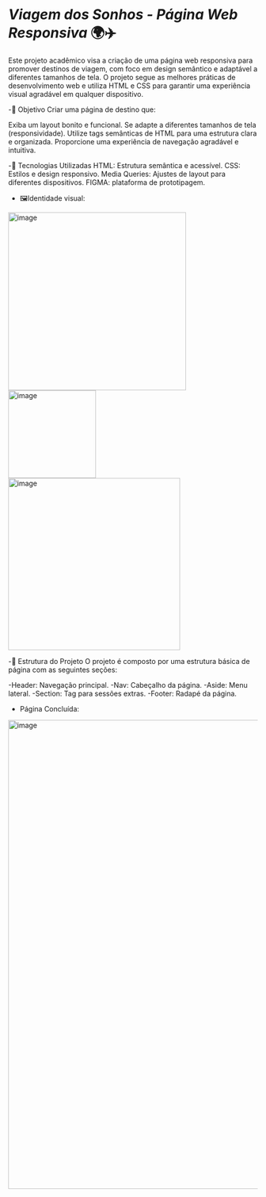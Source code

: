 # *Viagem dos Sonhos - Página Web Responsiva* 🌍✈️

Este projeto acadêmico visa a criação de uma página web responsiva para promover destinos de viagem, com foco em design semântico e adaptável a diferentes tamanhos de tela. O projeto segue as melhores práticas de desenvolvimento web e utiliza HTML e CSS para garantir uma experiência visual agradável em qualquer dispositivo.

-🚀 Objetivo
Criar uma página de destino que:

Exiba um layout bonito e funcional.
Se adapte a diferentes tamanhos de tela (responsividade).
Utilize tags semânticas de HTML para uma estrutura clara e organizada.
Proporcione uma experiência de navegação agradável e intuitiva.

-🔧 Tecnologias Utilizadas
HTML: Estrutura semântica e acessível.
CSS: Estilos e design responsivo.
Media Queries: Ajustes de layout para diferentes dispositivos.
FIGMA: plataforma de prototipagem.

- 🖼️Identidade visual:

<img width="359" alt="image" src="https://github.com/user-attachments/assets/9efc77fb-d28f-4ed9-abef-fc531ba68981" />
<img width="177" alt="image" src="https://github.com/user-attachments/assets/f6b9f846-d739-41ff-afbd-e5afa7abd818" />
<img width="347" alt="image" src="https://github.com/user-attachments/assets/0ae80da6-16c4-4fed-af29-f5d0a5563551" />

-🧩 Estrutura do Projeto
O projeto é composto por uma estrutura básica de página com as seguintes seções:

-Header: Navegação principal.
-Nav: Cabeçalho da página.
-Aside: Menu lateral.
-Section: Tag para sessões extras.
-Footer: Radapé da página.

- Página Concluída:
<img width="946" alt="image" src="https://github.com/user-attachments/assets/763cc7ec-0c8e-4f63-a982-9c0025bc8e8e" />
